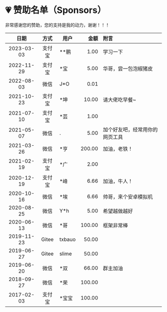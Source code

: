 # 💗 赞助名单（Sponsors）

非常感谢您的赞助，您的支持是我的动力，谢谢！！！

  日期     |  方式  |  用户    |  金额     |  附言
:---------:|:------:| -------- | ---------:|:--------- 
2023-03-03 | 支付宝 | **鹏     |      1.00 | 学习一下
2022-11-29 | 支付宝 | *宝      |      5.00 | 华哥，尝一包泡椒猪皮
2022-08-03 | 微信   | J*O      |     0.01  | 
2021-10-23 | 支付宝 | *坤      |     10.00 | 请大佬吃早餐~
2021-07-10 | 支付宝 | *芸      |      1.00 | 
2021-05-07 | 微信   | .        |      5.00 | 加个好友吧，经常用你的网页工具
2021-03-26 | 微信   | *亨      |    200.00 | 加油，老铁！
2021-02-19 | 支付宝 | *广      |      2.00 | 
2020-12-19 | 支付宝 | *峰      |      6.66 | 加油，牛人！
2020-10-16 | 微信   | *埃      |      6.66 | 帅哥，来个安卓模拟机
2020-08-25 | 微信   | Y*h      |      5.00 | 希望越做越好
2020-06-13 | 微信   | *哥      |    100.00 | 框架非常棒
2019-11-23 | Gitee  | txbauo   |     50.00 |
2019-06-27 | Gitee  | slime    |     50.00 |
2019-06-20 | 微信   | *双      |     66.00 | 群主加油
2018-09-27 | 微信   | *荣      |    100.00 | 
2017-02-03 | 支付宝 | *宝宝    |    100.00 | 